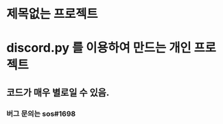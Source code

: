 제목없는 프로젝트
=================

# discord.py 를 이용하여 만드는 개인 프로젝트
## 코드가 매우 별로일 수 있음.
### 버그 문의는 sos#1698
